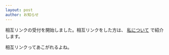 ```yaml
---
layout: post
author: お知らせ
---
```

相互リンクの受付を開始しました。相互リンクをした方は、
<a href ="about.html">私について</a>
で紹介します。

相互リンクってあこがれるよね。
